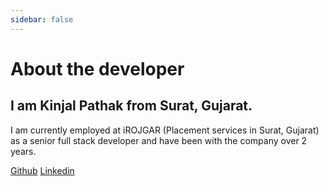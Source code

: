 ```yaml
---
sidebar: false
---
```

# About the developer

## I am Kinjal Pathak from Surat, Gujarat. 

I am currently employed at iROJGAR (Placement services in Surat, Gujarat) as a senior full stack developer and have been with the company over 2 years.

[Github](https://github.com/kinjal1993/)
[Linkedin](https://www.linkedin.com/in/kinjal-pathak-20/)